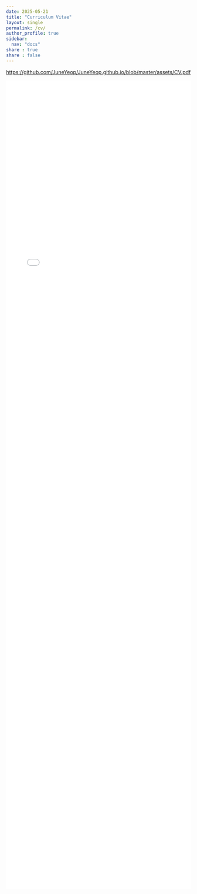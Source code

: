 ```yaml
---
date: 2025-05-21
title: "Curriculum Vitae"
layout: single
permalink: /cv/
author_profile: true
sidebar:
  nav: "docs"
share : true
share : false
---
```


<https://github.com/JuneYeop/JuneYeop.github.io/blob/master/assets/CV.pdf>

<iframe src="/assets/CV.pdf" style="width:100%; height:2200px;" frameborder="0"></iframe>
